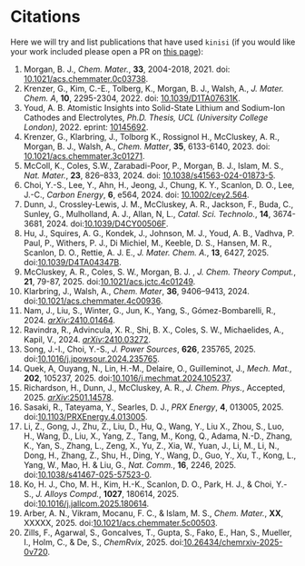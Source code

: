 # Citations

Here we will try and list publications that have used `kinisi` (if you would like your work included please open a PR on [this page](https://github.com/bjmorgan/kinisi/blob/master/docs/source/papers.md)):

1. Morgan, B. J., *Chem. Mater.*, **33**, 2004-2018, 2021. doi: [10.1021/acs.chemmater.0c03738](https://doi.org/10.1021/acs.chemmater.0c03738).
2. Krenzer, G., Kim, C.-E., Tolberg, K., Morgan, B. J., Walsh, A., *J. Mater. Chem. A*, **10**, 2295-2304, 2022. doi: [10.1039/D1TA07631K](https://doi.org/10.1039/D1TA07631K).
3. Youd, A. B. Atomistic Insights into Solid-State Lithium and Sodium-Ion Cathodes and Electrolytes, *Ph.D. Thesis, UCL (University College London)*, 2022. eprint: [10145692](https://discovery.ucl.ac.uk/id/eprint/10145692/).
4. Krenzer, G., Klarbring, J., Tolborg K., Rossignol H., McCluskey, A. R., Morgan, B. J., Walsh, A., *Chem. Matter*, **35**, 6133-6140, 2023. doi: [10.1021/acs.chemmater.3c01271](https://doi.org/10.1021/acs.chemmater.3c01271).
5. McColl, K., Coles, S.W., Zarabadi-Poor, P., Morgan, B. J., Islam, M. S., *Nat. Mater.*, **23**, 826–833, 2024. doi: [10.1038/s41563-024-01873-5](https://doi.org/10.1038/s41563-024-01873-5).
6. Choi, Y.-S., Lee, Y., Ahn, H., Jeong, J., Chung, K. Y., Scanlon, D. O., Lee, J.-C., *Carbon Energy*, **6**, e564, 2024. doi: [10.1002/cey2.564](https://doi.org/10.1002/cey2.564).
7. Dunn, J., Crossley-Lewis, J. M., McCluskey, A. R., Jackson, F., Buda, C., Sunley, G., Mulholland, A. J., Allan, N, L., *Catal. Sci. Technolo.*, **14**, 3674-3681, 2024. doi:[10.1039/D4CY00506F](https://doi.org/10.1039/D4CY00506F).
8. Hu, J., Squires, A. G., Kondek, J., Johnson, M. J., Youd, A. B., Vadhva, P. Paul, P., Withers, P. J., Di Michiel, M., Keeble, D. S., Hansen, M. R., Scanlon, D. O., Rettie, A. J. E., *J. Mater. Chem. A.*, **13**, 6427, 2025. doi:[10.1039/D4TA04347B](https://doi.org/10.1039/D4TA04347B).
9. McCluskey, A. R., Coles, S. W., Morgan, B. J. , *J. Chem. Theory Comput.*, **21**, 79-87, 2025. doi:[10.1021/acs.jctc.4c01249](https://doi.org/10.1021/acs.jctc.4c01249).
10. Klarbring, J., Walsh, A., *Chem. Mater*, **36**, 9406–9413, 2024. doi:[10.1021/acs.chemmater.4c00936](https://doi.org/10.1021/acs.chemmater.4c00936).
11. Nam, J., Liu, S., Winter, G., Jun, K., Yang, S., Gómez-Bombarelli, R., 2024. [*arXiv*:2410.01464](https://arxiv.org/abs/2410.01464).
12. Ravindra, R., Advincula, X. R., Shi, B. X., Coles, S. W., Michaelides, A., Kapil, V., 2024. [*arXiv*:2410.03272](https://arxiv.org/abs/2410.03272).
13. Song, J.-I., Choi, Y.-S., *J. Power Sources*, **626**, 235765, 2025. doi:[10.1016/j.jpowsour.2024.235765](https://doi.org/10.1016/j.jpowsour.2024.235765).
14. Quek, A, Ouyang, N., Lin, H.-M., Delaire, O., Guilleminot, J., *Mech. Mat.*, **202**, 105237, 2025. doi:[10.1016/j.mechmat.2024.105237](https://doi.org/10.1016/j.mechmat.2024.105237).
15. Richardson, H., Dunn, J., McCluskey, A. R., *J. Chem. Phys.*, Accepted, 2025. [*arXiv*:2501.14578](https://arxiv.org/abs/2501.14578).
16. Sasaki, R., Tateyama, Y., Searles, D. J., *PRX Energy*, **4**, 013005, 2025. doi:[10.1103/PRXEnergy.4.013005](https://doi.org/10.1103/PRXEnergy.4.013005).
17. Li, Z., Gong, J., Zhu, Z., Liu, D., Hu, Q., Wang, Y., Liu X., Zhou, S., Luo, H., Wang, D., Liu, X., Yang, Z., Tang, M., Kong, Q., Adama, N.-D., Zhang, K., Yan, S., Zhang, L., Zeng, X., Yu, Z., Xia, W., Yuan, J., Li, M., Li, N., Dong, H., Zhang, Z., Shu, H., Ding, Y., Wang, D., Guo, Y., Xu, T., Kong, L., Yang, W., Mao, H. & Liu, G., *Nat. Comm.*, **16**, 2246, 2025. doi:[10.1038/s41467-025-57523-0](https://doi.org/10.1038/s41467-025-57523-0).
18. Ko, H. J., Cho, M. H., Kim, H.-K., Scanlon, D. O., Park, H. J., & Choi, Y.-S., *J. Alloys Compd.*, **1027**, 180614, 2025. doi:[10.1016/j.jallcom.2025.180614](https://doi.org/10.1016/j.jallcom.2025.180614).
19. Arber, A. N., Vikram, Mocanu, F. C., & Islam, M. S., *Chem. Mater.*, **XX**, XXXXX, 2025. doi:[10.1021/acs.chemmater.5c00503](https://doi.org/10.1021/acs.chemmater.5c00503).
20. Zills, F., Agarwal, S., Goncalves, T., Gupta, S., Fako, E., Han, S., Mueller, I., Holm, C., & De, S., *ChemRvix*, 2025. doi:[10.26434/chemrxiv-2025-0v720](https://doi.org/10.26434/chemrxiv-2025-0v720).